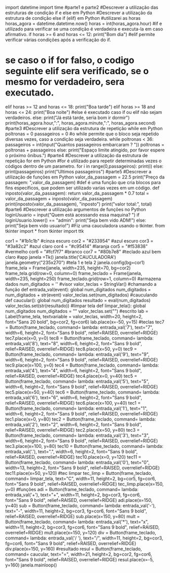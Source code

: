import datetime
import time
#parte1 e parte2
#Descrever a utilização das estruturas de condição if e else em Python
#Descrever a utilização da estrutura de condição else if (elif) em Python
#utilizarei as horas
horas_agora = datetime.datetime.now()
horas = int(horas_agora.hour)
#if e utilizado para verificar se uma condição é verdadeira e executa-la em caso afirmativo.
if horas >= 6 and horas <= 12:
    print("Bom dia")
#elif permite verificar várias condições após a verificação do if.
# se caso o if for falso, o codigo seguinte elif sera verificado, se o mesmo for verdadeiro, sera executado.
elif horas >= 12 and horas <= 18:
    print("Boa tarde")
elif horas >= 18 and horas <= 24:
    print("Boa noite")
#else é executado caso if ou elif não sejam verdadeiros.
else:
    print("Já está tarde, seria bom ir dormir")
print(horas_agora.hour,":", horas_agora.minute,":", horas_agora.second)
#parte3
#Descrever a utilização da estrutura de repetição while em Python
poltronas = 0
passageiros = 0
#o while permite que o bloco seja repetido diversas vezes, caso a condição seja verdadeira.
while poltronas < 36:
    passageiros = int(input("Quantos passageiros embarcaram ? "))
    poltronas = poltronas + passageiros
else:
    print("Espaço limite atingido, por favor espere o próximo ônibus.")
#parte4
#Descrever a utilização da estrutura de repetição for em Python
#for é utilizado para repetir determinadas vezes o códigos dentro de um parametro.
for i in range(0,passageiros):
    print(i)
else:
    print(passageiros)
    print("Ultimos passageiros")
#parte5
#Descrever a utilização de funções em Python
valor_da_passagem = 22.5
print("Preço da passagem: ",valor_da_passagem)
#def é uma função que cria blocos para fins específicos, que podem ser utilizado varias vezes em um código.
def inposto(valor_da_passagem):
    return valor_da_passagem * 0.7
total = valor_da_passagem + inposto(valor_da_passagem)
print(inposto(valor_da_passagem), "inposto")
print("valor total:", total)
#parte6
#Descrever a utilização argumentos de funções no Python
loginUsuario = input("Quem está acessando essa maquina? ")
if loginUsuario.lower() == "admin":
    print("Seja bem vido ADM!")
else:
    print("Seja bem vido usuario!")
#Fiz uma cauculadora usando o tkinter.
from tkinter import *
from tkinter import ttk

cor1 = "#1b1c1b" #cinza escuro
cor2 = "#233954" #azul escuro
cor3 = "#3a82c2" #azul claro
cor4 = "#c95414" #laranja
cor5 = "#f53838" #vermelho
cor6 = "#fcf7f7" #branco
cor7 = "#80b7e8" #teclado azul bem claro
#app
janela =Tk()
janela.title('CAUCULADORA')
janela.geometry("235x270")
#tela 1 e tela 2
janela.config(bg=cor1)
frame_tela = Frame(janela, width=235, height=70, bg=cor2)
frame_tela.grid(row=0, column=0)
frame_teclado = Frame(janela, width=235, height=250)
frame_teclado.grid(row=1, column=0)
#armazena dados
num_digitados = ''
#visor
valor_teclas = StringVar()
#chamando a função
def entrada_val(event):
    global num_digitados
    num_digitados = num_digitados + str(event)
    valor_teclas.set(num_digitados)
#cauculando
def caucular():
    global num_digitados
    resultado = eval(num_digitados)
    valor_teclas.set(str(resultado))
#limpar tela
def limpar_tela():
    global num_digitados
    num_digitados = ""
    valor_teclas.set("")
#escrito
lab = Label(frame_tela, textvariable = valor_teclas, width=20, height=2, font="Sans 20 bold", bg=cor2, fg=cor6)
lab.place(x=-50, y=15)
#teclas
tec7 = Button(frame_teclado, command= lambda: entrada_val('7'), text="7", width=6, height=2, font="Sans 9 bold", relief=RAISED, overrelief=RIDGE)
tec7.place(x=0, y=0)
tec8 = Button(frame_teclado, command= lambda: entrada_val('8'), text="8", width=6, height=2, font="Sans 9 bold", relief=RAISED, overrelief=RIDGE)
tec8.place(x=50, y=0)
tec9 = Button(frame_teclado, command= lambda: entrada_val('9'), text="9", width=6, height=2, font="Sans 9 bold", relief=RAISED, overrelief=RIDGE)
tec9.place(x=100, y=0)
tec4 = Button(frame_teclado, command= lambda: entrada_val('4'), text="4", width=6, height=2, font="Sans 9 bold", relief=RAISED, overrelief=RIDGE)
tec4.place(x=0, y=40)
tec5 = Button(frame_teclado, command= lambda: entrada_val('5'), text="5", width=6, height=2, font="Sans 9 bold", relief=RAISED, overrelief=RIDGE)
tec5.place(x=50, y=40)
tec6 = Button(frame_teclado, command= lambda: entrada_val('6'), text="6", width=6, height=2, font="Sans 9 bold", relief=RAISED, overrelief=RIDGE)
tec6.place(x=100, y=40)
tec1 = Button(frame_teclado, command= lambda: entrada_val('1'), text="1", width=6, height=2, font="Sans 9 bold", relief=RAISED, overrelief=RIDGE)
tec1.place(x=0, y=80)
tec2 = Button(frame_teclado, command= lambda: entrada_val('2'), text="2", width=6, height=2, font="Sans 9 bold", relief=RAISED, overrelief=RIDGE)
tec2.place(x=50, y=80)
tec3 = Button(frame_teclado, command= lambda: entrada_val('3'), text="3", width=6, height=2, font="Sans 9 bold", relief=RAISED, overrelief=RIDGE)
tec3.place(x=100, y=80)
tec10 = Button(frame_teclado, command= lambda: entrada_val('.'), text=".", width=6, height=2, font="Sans 9 bold", relief=RAISED, overrelief=RIDGE)
tec10.place(x=0, y=120)
tec11 = Button(frame_teclado, command= lambda: entrada_val('0'), text="0", width=13, height=2, font="Sans 9 bold", relief=RAISED, overrelief=RIDGE)
tec11.place(x=50, y=120)
#tec limpar
tec_limp = Button(frame_teclado, command= limpar_tela, text="C", width=11, height=2, bg=cor5, fg=cor6, font="Sans 9 bold", relief=RAISED, overrelief=RIDGE)
tec_limp.place(x=150, y=0)
#funções
adi = Button(frame_teclado, command= lambda: entrada_val('+'), text="+", width=11, height=2, bg=cor3, fg=cor6, font="Sans 9 bold", relief=RAISED, overrelief=RIDGE)
adi.place(x=150, y=40)
sub = Button(frame_teclado, command= lambda: entrada_val('-'), text="-", width=11, height=2, bg=cor3, fg=cor6, font="Sans 9 bold", relief=RAISED, overrelief=RIDGE)
sub.place(x=150, y=80)
mult = Button(frame_teclado, command= lambda: entrada_val('*'), text="x", width=11, height=2, bg=cor3, fg=cor6, font="Sans 9 bold", relief=RAISED, overrelief=RIDGE)
mult.place(x=150, y=120)
div = Button(frame_teclado, command= lambda: entrada_val('/ '), text="/", width=11, height=2, bg=cor3, fg=cor6, font="Sans 9 bold", relief=RAISED, overrelief=RIDGE)
div.place(x=150, y=160)
#resultado
resul = Button(frame_teclado, command= caucular, text="=", width=21, height=2, bg=cor2, fg=cor6, font="Sans 9 bold", relief=RAISED, overrelief=RIDGE)
resul.place(x=-5, y=160)
janela.mainloop()
